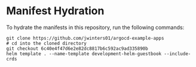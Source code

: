 # Manifest Hydration

To hydrate the manifests in this repository, run the following commands:

```shell
git clone https://github.com/jwinters01/argocd-example-apps
# cd into the cloned directory
git checkout 6c40e4f47d6e2e82dc8817b6c592ac9ad335890b
helm template . --name-template development-helm-guestbook --include-crds
```
